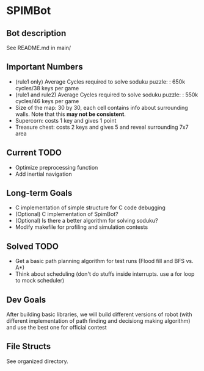 # SPIMBot
## Bot description

See README.md in main/

## Important Numbers

* (rule1 only) Average Cycles required to solve soduku puzzle: : 650k cycles/38 keys per game
* (rule1 and rule2) Average Cycles required to solve soduku puzzle: : 550k cycles/46 keys per game
* Size of the map: 30 by 30, each cell contains info about surrounding walls. Note that this **may not be consistent**.
* Supercorn: costs 1 key and gives 1 point
* Treasure chest: costs 2 keys and gives 5 and reveal surrounding 7x7 area

## Current TODO

* Optimize preprocessing function
* Add inertial navigation

## Long-term Goals

* C implementation of simple structure for C code debugging
* (Optional) C implementation of SpimBot?
* (Optional) Is there a better algorithm for solving soduku?
* Modify makefile for profiling and simulation contests

## Solved TODO

* Get a basic path planning algorithm for test runs (Flood fill and BFS vs. A*)
* Think about scheduling (don't do stuffs inside interrupts. use a for loop to mock scheduler)

## Dev Goals

After building basic libraries, we will build different versions of robot (with different implementation of path finding and decisiong making algorithm) and use
the best one for official contest

## File Structs

See organized directory.
